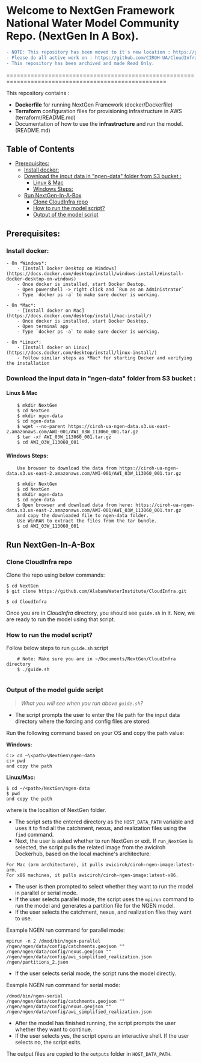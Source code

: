 # Welcome to NextGen Framework National Water Model Community Repo. (NextGen In A Box).

``` diff
- NOTE: This repository has been moved to it's new location : https://github.com/CIROH-UA/CloudInfra
- Please do all active work on : https://github.com/CIROH-UA/CloudInfra
- This repository has been archived and made Read Only.
```

====================================================================================================

This repository contains :
- **Dockerfile** for running NextGen Framework (docker/Dockerfile)
- **Terraform** configuration files for provisioning infrastructure in AWS (terraform/README.md)
- Documentation of how to use the **infrastructure** and run the model. (README.md)

## Table of Contents
* [Prerequisites:](#prerequisites-)
    + [Install docker:](#install-docker-)
    + [Download the input data in "ngen-data" folder from S3 bucket :](#download-the-input-data-in--ngen-data--folder-from-s3-bucket--)
      - [Linux & Mac](#linux---mac)
      - [Windows Steps:](#windows-steps-)
  * [Run NextGen-In-A-Box](#run-nextgen-in-a-box)
    + [Clone CloudInfra repo](#clone-cloudinfra-repo)
    + [How to run the model script?](#how-to-run-the-model-script-)
    + [Output of the model script](#output-of-the-model-script)


## Prerequisites:

### Install docker:
    - On *Windows*:
        - [Install Docker Desktop on Windows](https://docs.docker.com/desktop/install/windows-install/#install-docker-desktop-on-windows)
        - Once docker is installed, start Docker Destop.
        - Open powershell -> right click and `Run as an Administrator` 
        - Type `docker ps -a` to make sure docker is working.
    
    - On *Mac*:
        - [Install docker on Mac](https://docs.docker.com/desktop/install/mac-install/) 
        - Once docker is installed, start Docker Desktop.
        - Open terminal app
        - Type `docker ps -a` to make sure docker is working.
        
    - On *Linux*:
        - [Install docker on Linux](https://docs.docker.com/desktop/install/linux-install/)
        - Follow similar steps as *Mac* for starting Docker and verifying the installation
    
### Download the input data in "ngen-data" folder from S3 bucket :

#### Linux & Mac

```Linux   
    $ mkdir NextGen
    $ cd NextGen
    $ mkdir ngen-data
    $ cd ngen-data
    $ wget --no-parent https://ciroh-ua-ngen-data.s3.us-east-2.amazonaws.com/AWI-001/AWI_03W_113060_001.tar.gz
    $ tar -xf AWI_03W_113060_001.tar.gz 
    $ cd AWI_03W_113060_001
```


#### Windows Steps:
```Windows
    Use browser to download the data from https://ciroh-ua-ngen-data.s3.us-east-2.amazonaws.com/AWI-001/AWI_03W_113060_001.tar.gz
   
    $ mkdir NextGen
    $ cd NextGen
    $ mkdir ngen-data
    $ cd ngen-data
    $ Open browser and download data from here: https://ciroh-ua-ngen-data.s3.us-east-2.amazonaws.com/AWI-001/AWI_03W_113060_001.tar.gz
    and copy the downloaded file to ngen-data folder.
    Use WinRAR to extract the files from the tar bundle.
    $ cd AWI_03W_113060_001
```

## Run NextGen-In-A-Box

### Clone CloudInfra repo

Clone the repo using below commands:
```
$ cd NextGen  
$ git clone https://github.com/AlabamaWaterInstitute/CloudInfra.git

$ cd CloudInfra
```  
Once you are in *CloudInfra* directory, you should see `guide.sh` in it. Now, we are ready to run the model using that script. 

### How to run the model script?

Follow below steps to run `guide.sh` script 
```
    # Note: Make sure you are in ~/Documents/NextGen/CloudInfra directory
    $ ./guide.sh   
    
```

### Output of the model guide script

>*What you will see when you run above `guide.sh`?*

- The script prompts the user to enter the file path for the input data directory where the forcing and config files are stored. 

Run the following command based on your OS and copy the path value:

 **Windows:**
```
C:> cd ~\<path>\NextGen\ngen-data
c:> pwd
and copy the path
```

 **Linux/Mac:**
```
$ cd ~/<path>/NextGen/ngen-data
$ pwd
and copy the path

```
where <path> is the localtion of NextGen folder.
    
- The script sets the entered directory as the `HOST_DATA_PATH` variable and uses it to find all the catchment, nexus, and realization files using the `find` command.
- Next, the user is asked whether to run NextGen or exit. If `run_NextGen` is selected, the script pulls the related image from the awiciroh Dockerhub, based on the local machine's architecture:
```
For Mac (arm architecture), it pulls awiciroh/ciroh-ngen-image:latest-arm.
For x86 machines, it pulls awiciroh/ciroh-ngen-image:latest-x86.
```

- The user is then prompted to select whether they want to run the model in parallel or serial mode.
- If the user selects parallel mode, the script uses the `mpirun` command to run the model and generates a partition file for the NGEN model.
- If the user selects the catchment, nexus, and realization files they want to use.

Example NGEN run command for parallel mode: 
```
mpirun -n 2 /dmod/bin/ngen-parallel 
/ngen/ngen/data/config/catchments.geojson "" 
/ngen/ngen/data/config/nexus.geojson "" 
/ngen/ngen/data/config/awi_simplified_realization.json 
/ngen/partitions_2.json
```
- If the user selects serial mode, the script runs the model directly.

Example NGEN run command for serial mode: 
```
/dmod/bin/ngen-serial 
/ngen/ngen/data/config/catchments.geojson "" 
/ngen/ngen/data/config/nexus.geojson "" 
/ngen/ngen/data/config/awi_simplified_realization.json
```
- After the model has finished running, the script prompts the user whether they want to continue.
- If the user selects yes, the script opens an interactive shell. If the user selects no, the script exits.

The output files are copied to the `outputs` folder in `HOST_DATA_PATH`.

